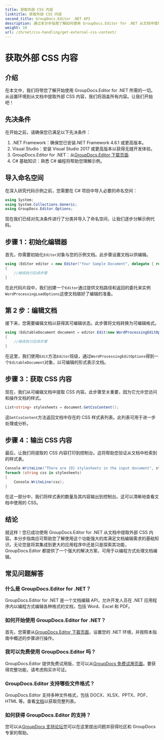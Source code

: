 ```yaml
---
title: 获取外部 CSS 内容
linktitle: 获取外部 CSS 内容
second_title: GroupDocs.Editor .NET API
description: 通过本分步指南了解如何使用 GroupDocs.Editor for .NET 从文档中提取外部 CSS 内容。非常适合集成文档的开发人员。
weight: 10
url: /zh/net/css-handling/get-external-css-content/
---
```


# 获取外部 CSS 内容

## 介绍
在本文中，我们将带您了解开始使用 GroupDocs.Editor for .NET 所需的一切。从设置环境到从文档中提取外部 CSS 内容，我们将涵盖所有内容。让我们开始吧！
## 先决条件
在开始之前，请确保您已满足以下先决条件：
1. .NET Framework：确保您已安装.NET Framework 4.6.1 或更高版本。
2. Visual Studio：安装 Visual Studio 2017 或更高版本以获得无缝开发体验。
3.  GroupDocs.Editor for .NET：从[GroupDocs.Editor 下载页面](https://releases.groupdocs.com/editor/net/).
4. C# 基础知识：熟悉 C# 编程将帮助您理解示例。
## 导入命名空间
在深入研究代码示例之前，您需要在 C# 项目中导入必要的命名空间：
```csharp
using System;
using System.Collections.Generic;
using GroupDocs.Editor.Options;
```
现在我们已经对先决条件进行了分类并导入了命名空间，让我们逐步分解示例代码。
## 步骤 1：初始化编辑器
首先，你需要初始化`Editor`对象与您的示例文档。此步骤设置文档以供编辑。
```csharp
using (Editor editor = new Editor("Your Sample Document", delegate { return new WordProcessingLoadOptions(); }))
{
    //继续执行后续步骤
}
```
在此代码片段中，我们创建一个`Editor`通过提供文档路径和返回的委托来实例`WordProcessingLoadOptions`这使文档做好了编辑的准备。
## 第 2 步：编辑文档
接下来，您需要编辑文档以获得其可编辑状态。此步骤将文档转换为可编辑格式。
```csharp
using (EditableDocument document = editor.Edit(new WordProcessingEditOptions()))
{
    //继续执行后续步骤
}
```
在这里，我们使用`Edit`方法`Editor`班级，通过`WordProcessingEditOptions`得到一个`EditableDocument`对象，以可编辑的形式表示文档。
## 步骤 3：获取 CSS 内容
现在，我们从可编辑文档中提取 CSS 内容。此步骤至关重要，因为它允许您访问和操作文档的样式。
```csharp
List<string> stylesheets = document.GetCssContent();
```
这`GetCssContent`方法返回文档中存在的 CSS 样式表列表。此列表可用于进一步处理或分析。
## 步骤 4：输出 CSS 内容
最后，让我们将提取的 CSS 内容打印到控制台。这将帮助您验证从文档中检索到的样式表。
```csharp
Console.WriteLine("There are {0} stylesheets in the input document", stylesheets.Count);
foreach (string css in stylesheets)
{
    Console.WriteLine(css);
}
```
在这一部分中，我们将样式表的数量及其内容输出到控制台。这可以清晰地查看文档中使用的 CSS。
## 结论
就这样！您已成功使用 GroupDocs.Editor for .NET 从文档中提取外部 CSS 内容。本分步指南应可帮助您了解使用这个功能强大的库满足文档编辑需求的基础知识。无论您是将其集成到更大的应用程序中还是只是探索其功能，GroupDocs.Editor 都提供了一个强大的解决方案，可用于以编程方式处理文档编辑。
## 常见问题解答
### 什么是 GroupDocs.Editor for .NET？
GroupDocs.Editor for .NET 是一个文档编辑 API，允许开发人员在 .NET 应用程序内以编程方式编辑各种格式的文档，包括 Word、Excel 和 PDF。
### 如何开始使用 GroupDocs.Editor for .NET？
首先，您需要从[GroupDocs.Editor 下载页面](https://releases.groupdocs.com/editor/net/)，设置您的 .NET 环境，并按照本指南中概述的步骤进行操作。
### 我可以免费使用 GroupDocs.Editor 吗？
 GroupDocs.Editor 提供免费试用版，您可以从[GroupDocs 免费试用页面](https://releases.groupdocs.com/)。要获得完整功能，请考虑购买许可证。
### GroupDocs.Editor 支持哪些文件格式？
 GroupDocs.Editor 支持多种文件格式，包括 DOCX、XLSX、PPTX、PDF、HTML 等。查看[文档](https://tutorials.groupdocs.com/editor/net/)以获取完整列表。
### 如何获得 GroupDocs.Editor 的支持？
您可以从[GroupDocs 支持论坛](https://forum.groupdocs.com/c/editor/20)您可以在这里提出问题并获得社区和 GroupDocs 专家的帮助。
